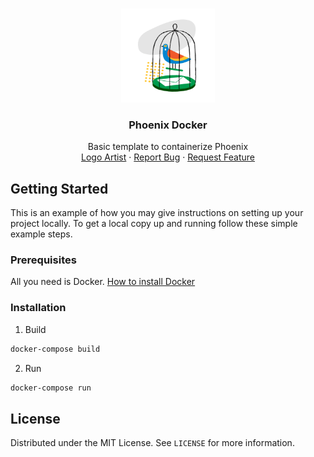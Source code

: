 <!-- PROJECT LOGO -->
<br />
<p align="center">
  <a href="https://github.com/boreddevco/phoenix-docker">
    <img src="logo.png" alt="Logo" width="150" height="150">
  </a>

  <h3 align="center">Phoenix Docker</h3>

  <p align="center">
    Basic template to containerize Phoenix
    <br />
    <a href="https://icons8.com">Logo Artist</a>
    ·
    <a href="https://github.com/boreddevco/phoenix-docker/issues">Report Bug</a>
    ·
    <a href="https://github.com/boreddevco/phoenix-docker/issues">Request Feature</a>
  </p>
</p>

<!-- GETTING STARTED -->
## Getting Started

This is an example of how you may give instructions on setting up your project locally.
To get a local copy up and running follow these simple example steps.

### Prerequisites

All you need is Docker. [How to install Docker](https://docs.docker.com/install/)

### Installation

1. Build
```sh
docker-compose build
```
2. Run
```sh
docker-compose run
```


<!-- LICENSE -->
## License

Distributed under the MIT License. See `LICENSE` for more information.
